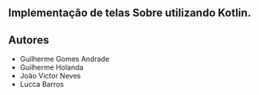 ## Implementaçâo de telas Sobre utilizando Kotlin.

## Autores

- Guilherme Gomes Andrade
- Guilherme Holanda
- João Victor Neves
- Lucca Barros

